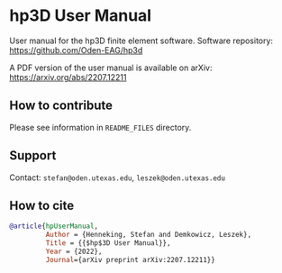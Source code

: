 # hp3D User Manual
User manual for the hp3D finite element software.
Software repository: https://github.com/Oden-EAG/hp3d

A PDF version of the user manual is available on arXiv: https://arxiv.org/abs/2207.12211

## How to contribute
Please see information in `README_FILES` directory.

## Support
Contact: ``stefan@oden.utexas.edu``, ``leszek@oden.utexas.edu``

## How to cite

```bibtex
@article{hpUserManual,
         Author = {Henneking, Stefan and Demkowicz, Leszek},
         Title = {{$hp$3D User Manual}},
         Year = {2022},
         Journal={arXiv preprint arXiv:2207.12211}}
```

